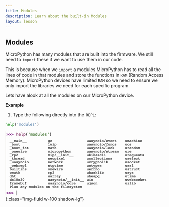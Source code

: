 ```yaml
---
title: Modules
description: Learn about the built-in Modules
layout: lesson
---
```


## Modules

MicroPython has many modules that are built into the firmware. We still need to `import` these if we want to use them in our code.

This is because when we `import` a modules MicroPython has to read all the lines of code in that modules and store the functions in `RAM` (Random Access Memory). MicroPython devices have limited `RAM` so we need to ensure we only import the libraries we need for each specific program.

Lets have alook at all the modules on our MicroPython device. 

**Example**

1. Type the following directly into the `REPL`:

```python
help('modules')
```

![Screenshot of all the installed Modules](assets/modules.png){:class="img-fluid w-100 shadow-lg"}